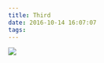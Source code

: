 ```yaml
---
title: Third
date: 2016-10-14 16:07:07
tags:
---
```




![](http://of145g8t3.bkt.clouddn.com/mr.png)